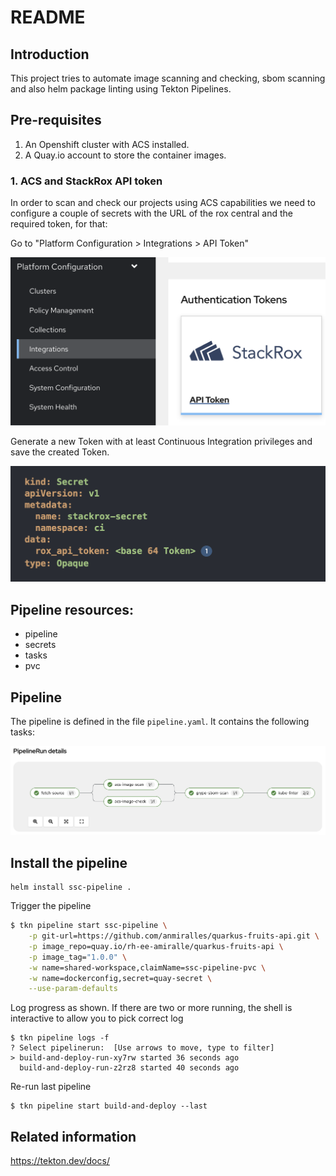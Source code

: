 # README

## Introduction
This project tries to automate image scanning and checking, sbom scanning and also helm package linting using Tekton Pipelines.

## Pre-requisites
1. An Openshift cluster with ACS installed.
2. A Quay.io account to store the container images.

### 1. ACS and StackRox API token
In order to scan and check our projects using ACS capabilities we need to configure a couple of secrets with 
the URL of the rox central and the required token, for that:

Go to "Platform Configuration > Integrations > API Token"

![stackrox](images/stackrox.png)

Generate a new Token with at least Continuous Integration privileges and save the created Token.

![token](images/token.png)

## Pipeline resources:
* pipeline 
* secrets
* tasks
* pvc

## Pipeline
The pipeline is defined in the file `pipeline.yaml`. It contains the following tasks:

![tekton-pipeline](images/pipeline.png)

## Install the pipeline
```shell
helm install ssc-pipeline .
```  

Trigger the pipeline
```bash
$ tkn pipeline start ssc-pipeline \
    -p git-url=https://github.com/anmiralles/quarkus-fruits-api.git \
    -p image_repo=quay.io/rh-ee-amiralle/quarkus-fruits-api \
    -p image_tag="1.0.0" \
    -w name=shared-workspace,claimName=ssc-pipeline-pvc \
    -w name=dockerconfig,secret=quay-secret \
    --use-param-defaults
```

Log progress as shown. If there are two or more running, the shell is interactive to allow you to pick correct log
```shell
$ tkn pipeline logs -f
? Select pipelinerun:  [Use arrows to move, type to filter]
> build-and-deploy-run-xy7rw started 36 seconds ago
  build-and-deploy-run-z2rz8 started 40 seconds ago
```

Re-run last pipeline
```shell
$ tkn pipeline start build-and-deploy --last
```
## Related information

https://tekton.dev/docs/

